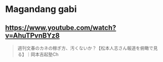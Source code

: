 # Magandang gabi

## https://www.youtube.com/watch?v=AhuTPvnBYz8

> 週刊文春のカネの稼ぎ方、汚くないか？【松本人志さん報道を俯瞰で見る】｜岡本吉起塾Ch 
